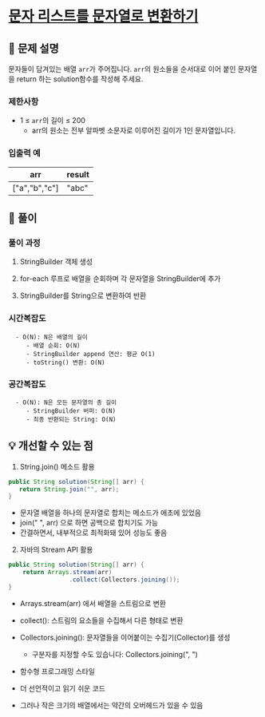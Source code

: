 # [문자 리스트를 문자열로 변환하기](https://school.programmers.co.kr/learn/courses/30/lessons/181941)

## 📌 문제 설명
문자들이 담겨있는 배열 `arr`가 주어집니다. `arr`의 원소들을 순서대로 이어 붙인 문자열을 return 하는 solution함수를 작성해 주세요.

### 제한사항

- 1 ≤ `arr`의 길이 ≤ 200
   - arr의 원소는 전부 알파벳 소문자로 이루어진 길이가 1인 문자열입니다.

### 입출력 예
| arr | result |
|-----------|--------|
| ["a","b","c"]   | 	"abc"      |


## 🧰 풀이

### 풀이 과정
1. StringBuilder 객체 생성


2. for-each 루프로 배열을 순회하며 각 문자열을 StringBuilder에 추가

3. StringBuilder를 String으로 변환하여 반환

### 시간복잡도
      - O(N): N은 배열의 길이
         - 배열 순회: O(N)
         - StringBuilder append 연산: 평균 O(1)
         - toString() 변환: O(N)

### 공간복잡도
      - O(N): N은 모든 문자열의 총 길이
         - StringBuilder 버퍼: O(N)
         - 최종 반환되는 String: O(N)

## 💡 개선할 수 있는 점
1. String.join() 메소드 활용

```java
public String solution(String[] arr) {
   return String.join("", arr);
}
```
   - 문자열 배열을 하나의 문자열로 합치는 메소드가 애초에 있었음
   - join(" ", arr) 으로 하면 공백으로 합치기도 가능
   - 간결하면서, 내부적으로 최적화돼 있어 성능도 좋음


2. 자바의 Stream API 활용

```java
public String solution(String[] arr) {
    return Arrays.stream(arr)
                 .collect(Collectors.joining());
}
```
   - Arrays.stream(arr) 에서 배열을 스트림으로 변환
   - collect(): 스트림의 요소들을 수집해서 다른 형태로 변환
   - Collectors.joining(): 문자열들을 이어붙이는 수집기(Collector)를 생성
      - 구분자를 지정할 수도 있습니다: Collectors.joining(", ")

   - 함수형 프로그래밍 스타일
   - 더 선언적이고 읽기 쉬운 코드
   - 그러나 작은 크기의 배열에서는 약간의 오버헤드가 있을 수 있음